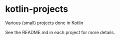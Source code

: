 # kotlin-projects
Various (small) projects done in Kotlin

See the README.md in each project for more details.
